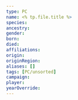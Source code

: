 ```yaml
---
type: PC
name: <% tp.file.title %>
species: 
ancestry: 
gender: 
born: 
died: 
affiliations: 
origin:
originRegion:
aliases: []
tags: [PC/unsorted]
campaign: 
player: 
yearOverride: 
---
```

